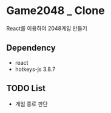 # Game2048 _ Clone

React를 이용하여 2048게임 만들기

## Dependency

- react 
- hotkeys-js 3.8.7

## TODO List

- 게임 종료 판단